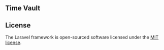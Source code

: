 ## Time Vault

## License

The Laravel framework is open-sourced software licensed under the [MIT license](https://opensource.org/licenses/MIT).
